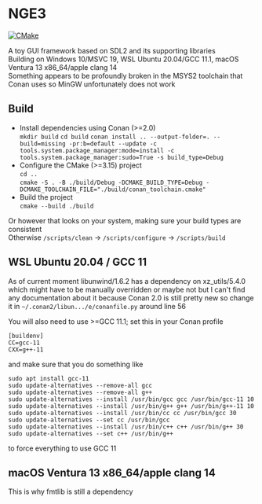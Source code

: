 # NGE3

[![CMake](https://github.com/ningalu/nge3/actions/workflows/cmake.yml/badge.svg?branch=main)](https://github.com/ningalu/nge3/actions/workflows/cmake.yml)

A toy GUI framework based on SDL2 and its supporting libraries  
Building on Windows 10/MSVC 19, WSL Ubuntu 20.04/GCC 11.1, macOS Ventura 13 x86_64/apple clang 14  
Something appears to be profoundly broken in the MSYS2 toolchain that Conan uses so MinGW unfortunately does not work

## Build

- Install dependencies using Conan (>=2.0)  
  `mkdir build`
  `cd build`
  `conan install .. --output-folder=. --build=missing -pr:b=default --update -c tools.system.package_manager:mode=install -c tools.system.package_manager:sudo=True -s build_type=Debug`
- Configure the CMake (>=3.15) project  
  `cd ..`  
  `cmake -S . -B ./build/Debug -DCMAKE_BUILD_TYPE=Debug -DCMAKE_TOOLCHAIN_FILE="./build/conan_toolchain.cmake"`
- Build the project  
  `cmake --build ./build`

Or however that looks on your system, making sure your build types are consistent  
Otherwise `/scripts/clean` -> `/scripts/configure` -> `/scripts/build`

## WSL Ubuntu 20.04 / GCC 11

As of current moment libunwind/1.6.2 has a dependency on xz_utils/5.4.0 which might have to be manually overridden or maybe not but I can't find any documentation about it because Conan 2.0 is still pretty new so change it in `~/.conan2/libun.../e/conanfile.py` around line 56

You will also need to use >=GCC 11.1; set this in your Conan profile

```
[buildenv]
CC=gcc-11
CXX=g++-11
```

and make sure that you do something like

```
sudo apt install gcc-11
sudo update-alternatives --remove-all gcc
sudo update-alternatives --remove-all g++
sudo update-alternatives --install /usr/bin/gcc gcc /usr/bin/gcc-11 10
sudo update-alternatives --install /usr/bin/g++ g++ /usr/bin/g++-11 10
sudo update-alternatives --install /usr/bin/cc cc /usr/bin/gcc 30
sudo update-alternatives --set cc /usr/bin/gcc
sudo update-alternatives --install /usr/bin/c++ c++ /usr/bin/g++ 30
sudo update-alternatives --set c++ /usr/bin/g++
```

to force everything to use GCC 11

## macOS Ventura 13 x86_64/apple clang 14

This is why fmtlib is still a dependency
